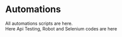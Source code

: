 # Automations
All automations scripts are here.  
Here Api Testing, Robot and Selenium codes are here
